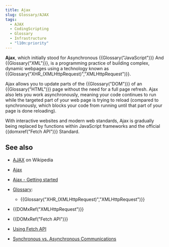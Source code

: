 ```yaml
---
title: Ajax
slug: Glossary/AJAX
tags:
  - AJAX
  - CodingScripting
  - Glossary
  - Infrastructure
  - "l10n:priority"
---
```


**Ajax**, which initially stood for Asynchronous {{Glossary("JavaScript")}} And {{Glossary("XML")}}, is a programming practice of building complex, dynamic webpages using a technology known as {{Glossary("XHR_(XMLHttpRequest)","XMLHttpRequest")}}.

Ajax allows you to update parts of the {{Glossary("DOM")}} of an {{Glossary("HTML")}} page without the need for a full page refresh. Ajax also lets you work asynchronously, meaning your code continues to run while the targeted part of your web page is trying to reload (compared to synchronously, which blocks your code from running until that part of your page is done reloading).

With interactive websites and modern web standards, Ajax is gradually being replaced by functions within JavaScript frameworks and the official {{domxref("Fetch API")}} Standard.

## See also

- [AJAX](https://en.wikipedia.org/wiki/AJAX) on Wikipedia
- [Ajax](/en-US/docs/Web/Guide/AJAX)
- [Ajax - Getting started](/en-US/docs/Web/Guide/AJAX/Getting_Started)
- [Glossary](/en-US/docs/Glossary):

  - {{Glossary("XHR_(XMLHttpRequest)","XMLHttpRequest")}}

- {{DOMxRef("XMLHttpRequest")}}
- {{DOMxRef("Fetch API")}}
- [Using Fetch API](/en-US/docs/Web/API/Fetch_API/Using_Fetch)
- [Synchronous vs. Asynchronous Communications](https://peoplesofttutorial.com/difference-between-synchronous-and-asynchronous-messaging/)
